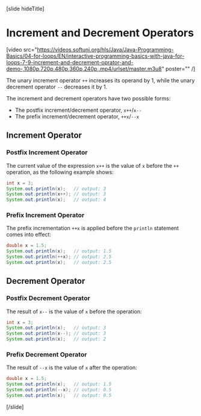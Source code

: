 [slide hideTitle]
# Increment and Decrement Operators

[video src="https://videos.softuni.org/hls/Java/Java-Programming-Basics/04-for-loops/EN/interactive-programming-basics-with-java-for-loops-7-9-increment-and-decrement-oprator-and-demo-,1080p,720p,480p,360p,240p,.mp4/urlset/master.m3u8" poster="" /]



The unary increment operator `++` increases its operand by 1, while the unary decrement operator `--` decreases it by 1.

The increment and decrement operators have two possible forms: 

* The postfix increment/decrement operator, `x++`/`x--` 
* The prefix increment/decrement operator, `++x`/`--x`

## Increment Operator

### Postfix Increment Operator
The current value of the expression `x++` is the value of `x` before the `++` operation, as the following example shows:
```java live
int x = 3;
System.out.println(x);   // output: 3
System.out.println(x++); // output: 3
System.out.println(x);   // output: 4
```

### Prefix Increment Operator
The prefix incrementation `++x` is applied before the `println` statement comes into effect:
```java live
double x = 1.5;
System.out.println(x);   // output: 1.5
System.out.println(++x); // output: 2.5
System.out.println(x);   // output: 2.5
```

## Decrement Operator

### Postfix Decrement Operator
The result of `x--` is the value of `x` before the operation:
```java live
int x = 3;
System.out.println(x);   // output: 3
System.out.println(x--); // output: 3
System.out.println(x);   // output: 2
```

### Prefix Decrement Operator
The result of `--x` is the value of `x` after the operation:
```java live
double x = 1.5;
System.out.println(x);   // output: 1.5
System.out.println(--x); // output: 0.5
System.out.println(x);   // output: 0.5
```
[/slide]

